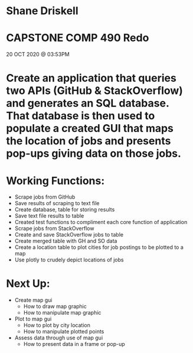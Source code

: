 # Shane Driskell
# CAPSTONE COMP 490 Redo

20 OCT 2020 @ 03:53PM

# Create an application that queries two APIs (GitHub & StackOverflow) and generates an SQL database.  That database is then used to populate a created GUI that maps the location of jobs and presents pop-ups giving data on those jobs.

# Working Functions:
- Scrape jobs from GitHub
- Save results of scraping to text file
- Create database, table for storing results
- Save text file results to table
- Created test functions to compliment each core function of application
- Scrape jobs from StackOverflow
- Create and save StackOverflow jobs to table
- Create merged table with GH and SO data
- Create a location table to plot cities for job postings to be plotted to a map
- Use plotly to crudely depict locations of jobs


# Next Up: 
- Create map gui
  + How to draw map graphic
  + How to manipulate map graphic
- Plot to map gui
  + How to plot by city location
  + How to manipulate plotted points
- Assess data through use of map gui
  + How to present data in a frame or pop-up
